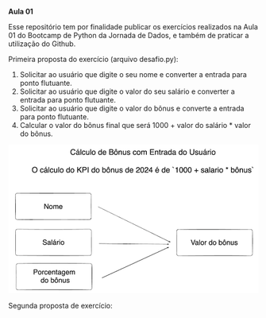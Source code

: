 **Aula 01**
   
Esse repositório tem por finalidade publicar os exercícios realizados na Aula 01 do Bootcamp de Python da Jornada de Dados, e também de praticar a utilização do Github.

Primeira proposta do exercício (arquivo desafio.py):

1. Solicitar ao usuário que digite o seu nome e converter a entrada para ponto flutuante.
2. Solicitar ao usuário que digite o valor do seu salário e converter a entrada para ponto flutuante.
3. Solicitar ao usuário que digite o valor do bônus e converte a entrada para ponto flutuante.
4. Calcular o valor do bônus final que será 1000 + valor do salário * valor do bônus.


 ![ texto](kpi.png)

Segunda proposta de exercício:

